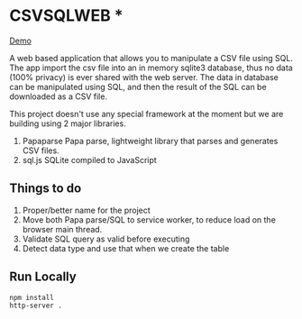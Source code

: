 # CSVSQLWEB *

[Demo](https://hsps.in/csvsqlweb/)

A web based application that allows you to manipulate a CSV file using SQL. The app import the csv file into an in memory sqlite3 database, thus no data (100% privacy) is ever shared with the web server. The data in database can be manipulated using SQL, and then the result of the SQL can be downloaded as a CSV file.

This project doesn't use any special framework at the moment but we are building using 2 major libraries.

1) Papaparse
Papa parse, lightweight library that parses and generates CSV files.
2) sql.js
SQLite compiled to JavaScript

Things to do
------------

1) Proper/better name for the project
2) Move both Papa parse/SQL to service worker, to reduce load on the browser main thread.
3) Validate SQL query as valid before executing
4) Detect data type and use that when we create the table

Run Locally
-----------

```sh
npm install
http-server .
```

